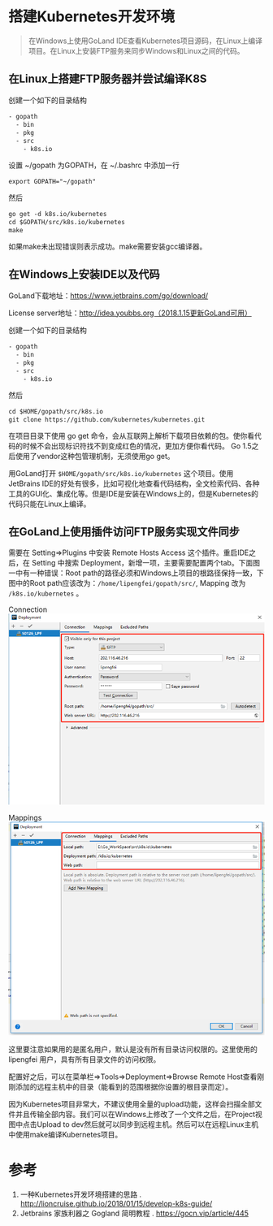 # 搭建Kubernetes开发环境
>在Windows上使用GoLand IDE查看Kubernetes项目源码，在Linux上编译项目。在Linux上安装FTP服务来同步Windows和Linux之间的代码。

## 在Linux上搭建FTP服务器并尝试编译K8S
创建一个如下的目录结构
```
- gopath
  - bin
  - pkg
  - src
    - k8s.io
```
设置 ~/gopath 为GOPATH，在 ~/.bashrc 中添加一行
```
export GOPATH="~/gopath"
```
然后
```
go get -d k8s.io/kubernetes
cd $GOPATH/src/k8s.io/kubernetes
make
```
如果make未出现错误则表示成功。make需要安装gcc编译器。

## 在Windows上安装IDE以及代码
GoLand下载地址：https://www.jetbrains.com/go/download/

License server地址：http://idea.youbbs.org（2018.1.15更新GoLand可用）

创建一个如下的目录结构
```
- gopath
  - bin
  - pkg
  - src
    - k8s.io
```
然后
```
cd $HOME/gopath/src/k8s.io
git clone https://github.com/kubernetes/kubernetes.git
```
在项目目录下使用 go get 命令，会从互联网上解析下载项目依赖的包。使你看代码的时候不会出现标识符找不到变成红色的情况，更加方便你看代码。 Go 1.5之后使用了vendor这种包管理机制，无须使用go get。

用GoLand打开 `$HOME/gopath/src/k8s.io/kubernetes` 这个项目。使用JetBrains IDE的好处有很多，比如可视化地查看代码结构，全文检索代码、各种工具的GUI化、集成化等。但是IDE是安装在Windows上的，但是Kubernetes的代码只能在Linux上编译。

## 在GoLand上使用插件访问FTP服务实现文件同步
需要在 Setting=>Plugins 中安装 Remote Hosts Access 这个插件。重启IDE之后，在 Setting 中搜索 Deployment，新增一项，主要需要配置两个tab。下面图一中有一种错误：Root path的路径必须和Windows上项目的根路径保持一致，下图中的Root path应该改为：`/home/lipengfei/gopath/src/`, Mapping 改为 `/k8s.io/kubernetes` 。

Connection   
![Connection](./images/FTP1.jpg)

Mappings  
![Mappings](./images/FTP2.jpg)

这里要注意如果用的是匿名用户，默认是没有所有目录访问权限的。这里使用的 lipengfei 用户，具有所有目录文件的访问权限。

配置好之后，可以在菜单栏=>Tools=>Deployment=>Browse Remote Host查看刚刚添加的远程主机中的目录（能看到的范围根据你设置的根目录而定）。

因为Kubernetes项目非常大，不建议使用全量的upload功能，这样会扫描全部文件并且传输全部内容。我们可以在Windows上修改了一个文件之后，在Project视图中点击Upload to dev然后就可以同步到远程主机。然后可以在远程Linux主机中使用make编译Kubernetes项目。


# 参考
1. 一种Kubernetes开发环境搭建的思路 . http://lioncruise.github.io/2018/01/15/develop-k8s-guide/
2. Jetbrains 家族利器之 Gogland 简明教程 . https://gocn.vip/article/445
